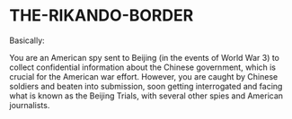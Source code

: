 # THE-RIKANDO-BORDER
Basically:

You are an American spy sent to Beijing (in the events of World War 3) to collect confidential information about the Chinese government, which is crucial for the American war effort. However, you are caught by Chinese soldiers and beaten into submission, soon getting interrogated and facing what is known as the Beijing Trials, with several other spies and American journalists.
